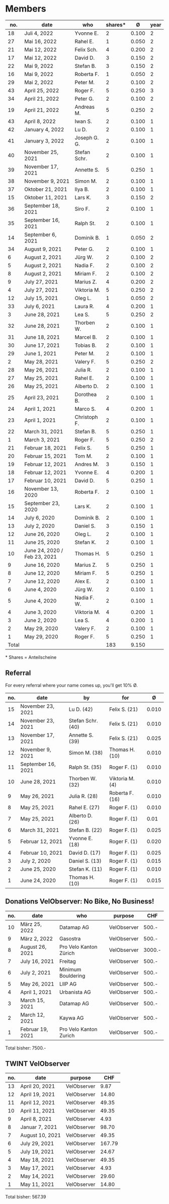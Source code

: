 # Members

| no. | date  | who  | shares\* | Ø  | year |
|---|---|---|---|---|---|
| 18 | Juli 4, 2022 | Yvonne E. | 2 | 0.100 | 2 | 
| 27 | Mai 16, 2022 | Rahel E. | 1 | 0.050 | 2 | 
| 21 | Mai 12, 2022 | Felix Sch. | 4 | 0.200 | 2 | 
| 17 | Mai 12, 2022 | David D. | 3 | 0.150 | 2 | 
| 22 | Mai 9, 2022 | Stefan B. | 3 | 0.150 | 2 | 
| 16 | Mai 9, 2022 | Roberta F. | 1 | 0.050 | 2 | 
| 29 | Mai 2, 2022 | Peter M. | 2 | 0.100 | 2 | 
| 43 | April 25, 2022 | Roger F. | 5 | 0.250 | 3 | 
| 34 | April 21, 2022 | Peter G. | 2 | 0.100 | 2 | 
| 19 | April 21, 2022 | Andreas M. | 5 | 0.250 | 2 | 
| 43 | April 8, 2022 | Iwan S. | 2 | 0.100 | 1 | 
| 42 | January 4, 2022 | Lu D. | 2 | 0.100 | 1 |
| 41 | January 3, 2022 | Joseph G. G. | 2 | 0.100 | 1 |
| 40 | November 25, 2021 | Stefan Schr. | 2 | 0.100 | 1 |
| 39 | November 17, 2021 | Annette S. | 5 | 0.250 | 1 | 
| 38 | November 9, 2021 | Simon M. | 2 | 0.100 | 1 | 
| 37 | Oktober 21, 2021 | Ilya B. | 2 | 0.100 | 1 | 
| 15 | Oktober 11, 2021 | Lars K. | 3 | 0.150 | 2 | 
| 36 | September 18, 2021 | Siro F. | 2 | 0.100 | 1 | 
| 35 | September 16, 2021 | Ralph St. | 2 | 0.100 | 1 | 
| 14 | September 6, 2021 | Dominik B. | 1 | 0.050 | 2 | 
| 34 | August 9, 2021 | Peter G. | 2 | 0.100 | 1 | 
| 6 | August 2, 2021 | Jürg W. | 2 | 0.100 | 2 | 
| 5 | August 2, 2021 | Nadia F. | 2 | 0.100 | 2 | 
| 8 | August 2, 2021 | Miriam F. | 2 | 0.100 | 2 | 
| 9 | July 27, 2021 | Marius Z. | 4 | 0.200 | 2 | 
| 4 | July 27, 2021 | Viktoria M. | 5 | 0.250 | 2 | 
| 12 | July 15, 2021 | Oleg L. | 1 | 0.050 | 2 | 
| 33 | July 6, 2021 | Laura R. | 4 | 0.200 | 1 | 
| 3 | June 28, 2021 | Lea S. | 5 | 0.250 | 2 | 
| 32 | June 28, 2021 | Thorben W. | 2 | 0.100 | 1 | 
| 31 | June 18, 2021 | Marcel B. | 2 | 0.100 | 1 | 
| 30 | June 17, 2021 | Tobias B. | 2 | 0.100 | 1 | 
| 29 | June 1, 2021 | Peter M. | 2 | 0.100 | 1 | 
| 2 | May 28, 2021 | Valery F. | 5 | 0.250 | 2 | 
| 28 | May 26, 2021 | Julia R. | 2 | 0.100 | 1 |
| 27 | May 25, 2021 | Rahel E. | 2 | 0.100 | 1 | 
| 26 | May 25, 2021 | Alberto D. | 2 | 0.100 | 1 | 
| 25 | April 23, 2021 | Dorothea B. | 2 | 0.100 | 1 | 
| 24 | April 1, 2021 | Marco S. | 4 | 0.200 | 1 | 
| 23 | April 1, 2021 | Christoph F. | 2 | 0.100 | 1 | 
| 22 | March 31, 2021 | Stefan B. | 5 | 0.250 | 1 | 
| 1 | March 3, 2021 | Roger F. | 5 | 0.250 | 2 |
| 21 | Februar 18, 2021 | Felix S. | 5 | 0.250 | 1 | 
| 20 | Februar 15, 2021 | Tom M. | 2 | 0.100 | 1 | 
| 19 | Februar 12, 2021 | Andres M. | 3 | 0.150 | 1 |
| 18 | Februar 12, 2021 | Yvonne E. | 4 | 0.200 | 1 | 
| 17 | Februar 10, 2021 | David D. | 5 | 0.250 | 1 |
| 16 | November 13, 2020 | Roberta F. | 2 | 0.100 | 1 |
| 15 | September 23, 2020 | Lars K. | 2 | 0.100 | 1 |
| 14 | July 6, 2020  | Dominik B. | 2 | 0.100 | 1 |
| 13 | July 2, 2020  | Daniel S. | 3 | 0.150 | 1 | 
| 12 | June 26, 2020  | Oleg L. | 2 | 0.100 | 1 |
| 11 | June 25, 2020  | Stefan K. | 2 | 0.100 | 1 |
| 10 | June 24, 2020 / Feb 23, 2021 | Thomas H. | 5 | 0.250 | 1 |
| 9 | June 16, 2020  | Marius Z. | 5 | 0.250 | 1 |
| 8 | June 12, 2020  | Miriam F. | 5 | 0.250 | 1 |
| 7 | June 12, 2020  | Alex E. | 2 | 0.100 | 1 |
| 6 | June 4, 2020  | Jürg W. | 2 | 0.100 | 1 |
| 5 | June 4, 2020  | Nadia F. W. | 2 | 0.100 | 1 |
| 4 | June 3, 2020  | Viktoria M. | 4 | 0.200 | 1 |
| 3 | June 2, 2020  | Lea S. | 4 | 0.200 | 1 |
| 2 | May 29, 2020  | Valery F. | 2 | 0.100 | 1 |
| 1 | May 29, 2020  | Roger F. | 5 | 0.250 | 1 |
| Total |   |  |  183 | 9.150 | |

\* Shares = Anteilscheine             
               
          
## Referral
For every referral where your name comes up, you'll get 10% Ø.

| no. | date  | by  | for | Ø  | 
|---|---|---|---|---|
| 15 | November 23, 2021  | Lu D. (42) | Felix S. (21) | 0.010 | 
| 14 | November 23, 2021  | Stefan Schr. (40) | Felix S. (21) | 0.010 | 
| 13 | November 17, 2021  | Annette S. (39) | Felix S. (21) | 0.025 | 
| 12 | November 9, 2021  | Simon M. (38) | Thomas H. (10) | 0.010 | 
| 11 | September 16, 2021  | Ralph St. (35) | Roger F. (1) | 0.010 | 
| 10 | June 28, 2021  | Thorben W. (32) | Viktoria M. (4) | 0.010 | 
| 9 | May 26, 2021  | Julia R. (28) | Roberta F. (16) | 0.010 | 
| 8 | May 25, 2021  | Rahel E. (27) | Roger F. (1) | 0.010 | 
| 7 | May 25, 2021  | Alberto D. (26) | Roger F. (1) | 0.01 | 
| 6 | March 31, 2021  | Stefan B. (22) | Roger F. (1) | 0.025 | 
| 5 | Februar 12, 2021  | Yvonne E. (18) | Roger F. (1) | 0.020 | 
| 4 | Februar 10, 2021  | David D. (17) | Roger F. (1) | 0.025 | 
| 3 | July 2, 2020  | Daniel S. (13) | Roger F. (1) | 0.015 | 
| 2 | June 25, 2020  | Stefan K. (11) | Roger F. (1) | 0.010 | 
| 1 | June 24, 2020  | Thomas H. (10) | Roger F. (1) | 0.015 | 


## Donations VelObserver: No Bike, No Business!
| no. | date  | who  | purpose | CHF | 
|---|---|---|---|---|
| 10 | März 25, 2022 | Datamap AG | VelObserver | 500.- | 
| 9 | März 2, 2022 | Gasostra | VelObserver | 500.- | 
| 8 | August 26, 2021 | Pro Velo Kanton Zürich | VelObserver | 3000.- | 
| 7 | July 16, 2021 | Freitag | VelObserver | 500.- | 
| 6 | July 2, 2021 | Minimum Bouldering | VelObserver | 500.- | 
| 5 | May 26, 2021 | LIIP AG | VelObserver | 500.- | 
| 4 | April 1, 2021 | Urbanista AG | VelObserver | 500.- | 
| 3 | March 15, 2021 | Datamap AG | VelObserver | 500.- |    
| 2 | March 12, 2021 | Kaywa AG | VelObserver | 500.- |      
| 1 | Februar 19, 2021 | Pro Velo Kanton Zurich | VelObserver | 500.- | 
     
Total bisher: 7500.-             
              
            
## TWINT VelObserver
| no. | date  | purpose | CHF | 
|---|---|---|---|
| 13 | April 20, 2021 | VelObserver | 9.87 |
| 12 | April 19, 2021 | VelObserver | 14.80 |
| 11 | April 12, 2021 | VelObserver | 49.35 |
| 10 | April 11, 2021 | VelObserver | 49.35 |
| 9 | April 8, 2021 | VelObserver | 4.93 |
| 8 | Januar 7, 2021 | VelObserver | 98.70 |
| 7 | August 10, 2021 | VelObserver | 49.35 |
| 6 | July 29, 2021 | VelObserver | 167.79 |
| 5 | July 19, 2021 | VelObserver | 24.67 |  
| 4 | May 18, 2021 | VelObserver | 49.35 |   
| 3 | May 17, 2021 | VelObserver | 4.93 |   
| 2 | May 14, 2021 | VelObserver | 29.60 |   
| 1 | May 11, 2021 | VelObserver | 14.80 |    
    
Total bisher: 567.39    

